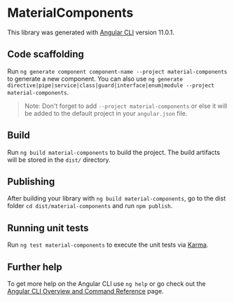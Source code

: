 # MaterialComponents

This library was generated with [Angular CLI](https://github.com/angular/angular-cli) version 11.0.1.

## Code scaffolding

Run `ng generate component component-name --project material-components` to generate a new component. You can also use `ng generate directive|pipe|service|class|guard|interface|enum|module --project material-components`.
> Note: Don't forget to add `--project material-components` or else it will be added to the default project in your `angular.json` file. 

## Build

Run `ng build material-components` to build the project. The build artifacts will be stored in the `dist/` directory.

## Publishing

After building your library with `ng build material-components`, go to the dist folder `cd dist/material-components` and run `npm publish`.

## Running unit tests

Run `ng test material-components` to execute the unit tests via [Karma](https://karma-runner.github.io).

## Further help

To get more help on the Angular CLI use `ng help` or go check out the [Angular CLI Overview and Command Reference](https://angular.io/cli) page.
